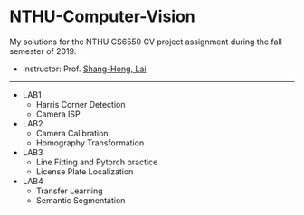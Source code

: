 # NTHU-Computer-Vision
My solutions for the NTHU CS6550 CV project assignment during the fall semester of 2019.
- Instructor: Prof. [Shang-Hong, Lai](https://www.cs.nthu.edu.tw/~lai/)

---
- LAB1
  - Harris Corner Detection
  - Camera ISP
- LAB2
  - Camera Calibration
  - Homography Transformation
- LAB3
  - Line Fitting and Pytorch practice
  - License Plate Localization
- LAB4
  - Transfer Learning
  - Semantic Segmentation